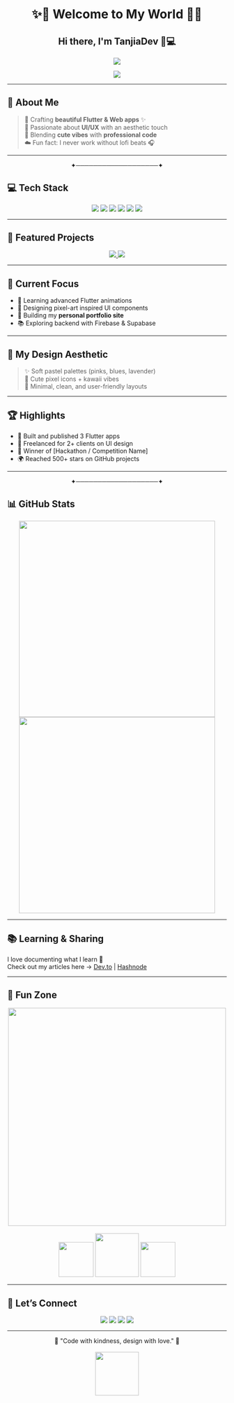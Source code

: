 <h1 align="center">✨🌸 Welcome to My World 🌸✨</h1>

<h2 align="center">Hi there, I'm <b>TanjiaDev</b> 🐰💻</h2>

<p align="center">
  <img src="https://readme-typing-svg.herokuapp.com?size=24&duration=4000&color=FF69B4&center=true&vCenter=true&width=500&lines=Flutter+Developer+💙;UI%2FUX+Designer+🎨;Cute+but+Professional+🐇;Always+Learning+🌷" />
</p>

<p align="center">
  <img src="https://komarev.com/ghpvc/?username=TanjiaDev&color=ff69b4&style=for-the-badge" />
</p>

---

## 🌷 About Me  
> 🐇 Crafting **beautiful Flutter & Web apps** ✨  
> 🎀 Passionate about **UI/UX** with an aesthetic touch  
> 🍓 Blending **cute vibes** with **professional code**  
> ☁️ Fun fact: I never work without lofi beats 🎧  

---

<p align="center">✦───────────────────✦</p>

## 💻 Tech Stack
<p align="center">
<img src="https://img.shields.io/badge/Flutter-02569B?style=for-the-badge&logo=flutter&logoColor=white"/>
<img src="https://img.shields.io/badge/Dart-0175C2?style=for-the-badge&logo=dart&logoColor=white"/>
<img src="https://img.shields.io/badge/JavaScript-FFD700?style=for-the-badge&logo=javascript&logoColor=black"/>
<img src="https://img.shields.io/badge/HTML5-FFB6C1?style=for-the-badge&logo=html5&logoColor=white"/>
<img src="https://img.shields.io/badge/CSS3-87CEFA?style=for-the-badge&logo=css3&logoColor=white"/>
<img src="https://img.shields.io/badge/Figma-FF69B4?style=for-the-badge&logo=figma&logoColor=white"/>
</p>

---

## 📌 Featured Projects

<p align="center">
  <a href="https://github.com/TanjiaDev/flutter-cute-app">
    <img src="https://github-readme-stats.vercel.app/api/pin/?username=TanjiaDev&repo=flutter-cute-app&theme=tokyonight&bg_color=ffdde1&title_color=ff69b4&icon_color=ff69b4&hide_border=true"/>
  </a>
  <a href="https://github.com/TanjiaDev/web-portfolio">
    <img src="https://github-readme-stats.vercel.app/api/pin/?username=TanjiaDev&repo=web-portfolio&theme=tokyonight&bg_color=ffdde1&title_color=ff69b4&icon_color=ff69b4&hide_border=true"/>
  </a>
</p>

---

## 🎯 Current Focus
- 🌱 Learning advanced Flutter animations  
- 🐇 Designing pixel-art inspired UI components  
- 🚀 Building my **personal portfolio site**  
- 📚 Exploring backend with Firebase & Supabase  

---

## 🎨 My Design Aesthetic
> ✨ Soft pastel palettes (pinks, blues, lavender)  
> 🐰 Cute pixel icons + kawaii vibes  
> 🌸 Minimal, clean, and user-friendly layouts  

---

## 🏆 Highlights
- 🌟 Built and published 3 Flutter apps  
- 💼 Freelanced for 2+ clients on UI design  
- 🥇 Winner of [Hackathon / Competition Name]  
- 🌍 Reached 500+ stars on GitHub projects  

---

<p align="center">✦───────────────────✦</p>

## 📊 GitHub Stats
<p align="center">
<img src="https://github-readme-stats.vercel.app/api?username=TanjiaDev&show_icons=true&theme=tokyonight&hide_border=true&bg_color=90,ffdde1,ee9ca7&title_color=ff69b4&icon_color=ff69b4" width="450"/>
<br/>
<img src="https://github-readme-streak-stats.herokuapp.com/?user=TanjiaDev&theme=tokyonight-duo&hide_border=true&background=ffdde1" width="450"/>
</p>

---

## 📚 Learning & Sharing
I love documenting what I learn 🌷  
Check out my articles here → [Dev.to](https://dev.to/) | [Hashnode](https://hashnode.com/)  

---

## 🌸 Fun Zone
<p align="center">
  <img src="https://readme-jokes.vercel.app/api?theme=tokyonight&hideBorder" width="500px"/>
  <br/><br/>
  <img src="https://i.ibb.co/fF7SYTg/cute-pixel-bunny.gif" width="80px"/>
  <img src="https://i.ibb.co/0ZK4KSV/pixel-flowers.gif" width="100px"/>
  <img src="https://i.ibb.co/bPrb8Xd/cute-bear-pixel.gif" width="80px"/>
</p>

---

## 🐾 Let’s Connect
<p align="center">
  <a href="https://twitter.com/"><img src="https://img.shields.io/badge/Twitter-FFC0CB?style=for-the-badge&logo=twitter&logoColor=white"/></a>
  <a href="https://www.linkedin.com/"><img src="https://img.shields.io/badge/LinkedIn-B0E0E6?style=for-the-badge&logo=linkedin&logoColor=white"/></a>
  <a href="https://discord.com/"><img src="https://img.shields.io/badge/Discord-FFB6C1?style=for-the-badge&logo=discord&logoColor=white"/></a>
  <a href="https://tanjia.dev"><img src="https://img.shields.io/badge/Portfolio-FFE4E1?style=for-the-badge&logo=safari&logoColor=black"/></a>
</p>

---

<p align="center">
  🌸 "Code with kindness, design with love." 🌸 <br/><br/>
  <img src="https://media.giphy.com/media/v1.Y2lkPTc5MGI3NjExbWZkNndwZG93cWhiNHJ5czZtNm1uZG9vb2s1YzYwbWhwa3ZybjJ0MiZlcD12MV9naWZzX3NlYXJjaCZjdD1n/GhRHW0lFymj0o/giphy.gif" width="100px"/>
</p>

